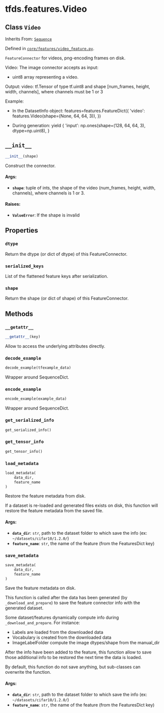 <div itemscope itemtype="http://developers.google.com/ReferenceObject">
<meta itemprop="name" content="tfds.features.Video" />
<meta itemprop="path" content="Stable" />
<meta itemprop="property" content="dtype"/>
<meta itemprop="property" content="serialized_keys"/>
<meta itemprop="property" content="shape"/>
<meta itemprop="property" content="__getattr__"/>
<meta itemprop="property" content="__init__"/>
<meta itemprop="property" content="decode_example"/>
<meta itemprop="property" content="encode_example"/>
<meta itemprop="property" content="get_serialized_info"/>
<meta itemprop="property" content="get_tensor_info"/>
<meta itemprop="property" content="load_metadata"/>
<meta itemprop="property" content="save_metadata"/>
</div>

# tfds.features.Video

## Class `Video`

Inherits From: [`Sequence`](../../tfds/features/Sequence.md)



Defined in [`core/features/video_feature.py`](https://github.com/tensorflow/datasets/tree/master/tensorflow_datasets/core/features/video_feature.py).

`FeatureConnector` for videos, png-encoding frames on disk.

Video: The image connector accepts as input:
  * uint8 array representing a video.

Output:
  video: tf.Tensor of type tf.uint8 and shape
    [num_frames, height, width, channels], where channels must be 1 or 3

Example:
  * In the DatasetInfo object:
    features=features.FeatureDict({
        'video': features.Video(shape=(None, 64, 64, 3)),
    })

  * During generation:
    yield {
        'input': np.ones(shape=(128, 64, 64, 3), dtype=np.uint8),
    }

<h2 id="__init__"><code>__init__</code></h2>

``` python
__init__(shape)
```

Construct the connector.

#### Args:

* <b>`shape`</b>: tuple of ints, the shape of the video (num_frames, height, width,
    channels), where channels is 1 or 3.


#### Raises:

* <b>`ValueError`</b>: If the shape is invalid



## Properties

<h3 id="dtype"><code>dtype</code></h3>

Return the dtype (or dict of dtype) of this FeatureConnector.

<h3 id="serialized_keys"><code>serialized_keys</code></h3>

List of the flattened feature keys after serialization.

<h3 id="shape"><code>shape</code></h3>

Return the shape (or dict of shape) of this FeatureConnector.



## Methods

<h3 id="__getattr__"><code>__getattr__</code></h3>

``` python
__getattr__(key)
```

Allow to access the underlying attributes directly.

<h3 id="decode_example"><code>decode_example</code></h3>

``` python
decode_example(tfexample_data)
```

Wrapper around SequenceDict.

<h3 id="encode_example"><code>encode_example</code></h3>

``` python
encode_example(example_data)
```

Wrapper around SequenceDict.

<h3 id="get_serialized_info"><code>get_serialized_info</code></h3>

``` python
get_serialized_info()
```



<h3 id="get_tensor_info"><code>get_tensor_info</code></h3>

``` python
get_tensor_info()
```



<h3 id="load_metadata"><code>load_metadata</code></h3>

``` python
load_metadata(
    data_dir,
    feature_name
)
```

Restore the feature metadata from disk.

If a dataset is re-loaded and generated files exists on disk, this function
will restore the feature metadata from the saved file.

#### Args:

* <b>`data_dir`</b>: `str`, path to the dataset folder to which save the info (ex:
    `~/datasets/cifar10/1.2.0/`)
* <b>`feature_name`</b>: `str`, the name of the feature (from the FeaturesDict key)

<h3 id="save_metadata"><code>save_metadata</code></h3>

``` python
save_metadata(
    data_dir,
    feature_name
)
```

Save the feature metadata on disk.

This function is called after the data has been generated (by
`_download_and_prepare`) to save the feature connector info with the
generated dataset.

Some dataset/features dynamically compute info during
`_download_and_prepare`. For instance:

 * Labels are loaded from the downloaded data
 * Vocabulary is created from the downloaded data
 * ImageLabelFolder compute the image dtypes/shape from the manual_dir

After the info have been added to the feature, this function allow to
save those additional info to be restored the next time the data is loaded.

By default, this function do not save anything, but sub-classes can
overwrite the function.

#### Args:

* <b>`data_dir`</b>: `str`, path to the dataset folder to which save the info (ex:
    `~/datasets/cifar10/1.2.0/`)
* <b>`feature_name`</b>: `str`, the name of the feature (from the FeaturesDict key)



